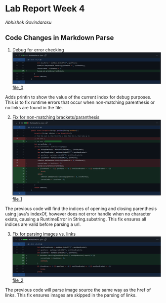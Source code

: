 # Lab Report Week 4

*Abhishek Govindarasu*


## Code Changes in Markdown Parse

1. Debug for error checking
![Diff_0](diff_0.png)
[file_0](markdown_test/markdown5.md)

Adds println to show the value of the current
index for debug purposes. This is to fix runtime 
errors that occur when non-matching parenthesis
or no links are found in the file.


2. Fix for non-matching brackets/paranthesis 
![Diff_1](diff_1.png)
[file_1](markdown_test/markdown3.md)

The previous code will find the indices of opening
and closing parenthesis using java's indexOf, however
does not error handle when no character exists, 
causing a RuntimeError in String.substring. This fix
ensures all indices are valid before parsing a url.


3. Fix for parsing images vs. links
![Diff_2](diff_2.png)
[file_2](markdown_test/markdown4.md)

The previous code will parse image source the same
way as the href of links. This fix ensures images
are skipped in the parsing of links.
 